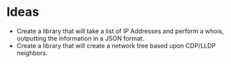 # Ideas 

* Create a library that will take a list of IP Addresses and perform a whois, outputting the information in a JSON format.
* Create a library that will create a network tree based upon CDP/LLDP neighbors.
